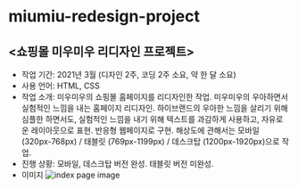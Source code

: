 # miumiu-redesign-project

## <쇼핑몰 미우미우 리디자인 프로젝트>

* 작업 기간: 2021년 3월 (디자인 2주, 코딩 2주 소요, 약 한 달 소요)
* 사용 언어: HTML, CSS
* 작업 소개: 미우미우의 쇼핑몰 홈페이지를 리디자인한 작업. 미우미우의 우아하면서 실험적인 느낌을 내는 홈페이지 리디자인. 하이브랜드의 우아한 느낌을 살리기 위해
           심플한 하면서도, 실험적인 느낌을 내기 위해 텍스트를 과감하게 사용하고, 자유로운 레이아웃으로 표현. 반응형 웹페이지로 구현. 해상도에 관해서는
           모바일 (320px-768px) / 태블릿 (769px-1199px) / 데스크탑 (1200px-1920px)으로 작업.
* 진행 상황: 모바일, 데스크탑 버전 완성. 태블릿 버전 미완성.
* 이미지
![index page image](file:///Users/minyounglee/Desktop/miumiu-index-img.png)
